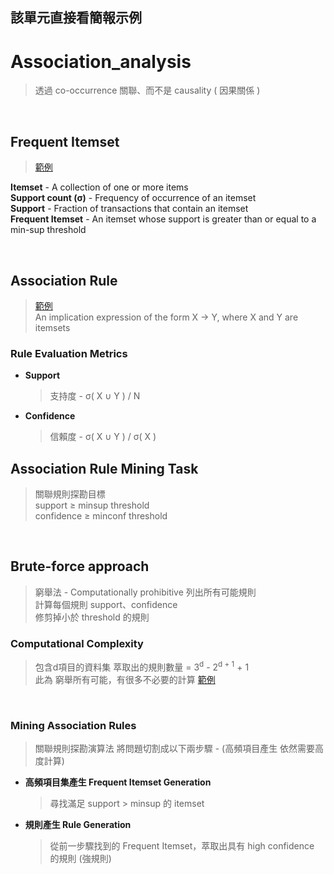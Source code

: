 ## 該單元直接看簡報示例

# Association_analysis
> 透過 co-occurrence 關聯、而不是 causality ( 因果關係 ) 

<br>

## Frequent Itemset
> [範例](https://user-images.githubusercontent.com/86312099/126426071-7a91f56c-6b4d-4edb-b387-a8005adc0e1a.png)

**Itemset** - A collection of one or more items  
**Support count (σ)** - Frequency of occurrence of an itemset  
**Support** - Fraction of transactions that contain an itemset  
**Frequent Itemset** - An itemset whose support is greater than or equal to a min-sup threshold

<br>

## Association Rule
> [範例](https://user-images.githubusercontent.com/86312099/126539177-f3e8abbd-f384-4f7b-ac31-dc475976f1f1.png)  
> An implication expression of the form X → Y, where X and Y are itemsets

### Rule Evaluation Metrics

+ **Support**
  > 支持度 - σ( X ∪ Y ) / N
 
+ **Confidence**
  > 信賴度 - σ( X ∪ Y ) / σ( X )


## Association Rule Mining Task
> 關聯規則探勘目標  
> support ≥ minsup threshold  
> confidence ≥ minconf threshold

<br>

## Brute-force approach
> 窮舉法 - Computationally prohibitive
> 列出所有可能規則  
> 計算每個規則 support、confidence  
> 修剪掉小於 threshold 的規則

### Computational Complexity
> 包含d項目的資料集 萃取出的規則數量 = 3<sup>d</sup> - 2<sup>d + 1</sup> + 1  
> 此為 窮舉所有可能，有很多不必要的計算
> [範例](https://user-images.githubusercontent.com/86312099/126541407-7577f424-c9db-43a8-8280-845425ab8a70.png)  

<br>

### Mining Association Rules
> 關聯規則探勘演算法 將問題切割成以下兩步驟 - (高頻項目產生 依然需要高度計算)

+ **高頻項目集產生 Frequent Itemset Generation**
  > 尋找滿足 support > minsup 的 itemset

+ **規則產生 Rule Generation**
  > 從前一步驟找到的 Frequent Itemset，萃取出具有 high confidence 的規則 (強規則)









